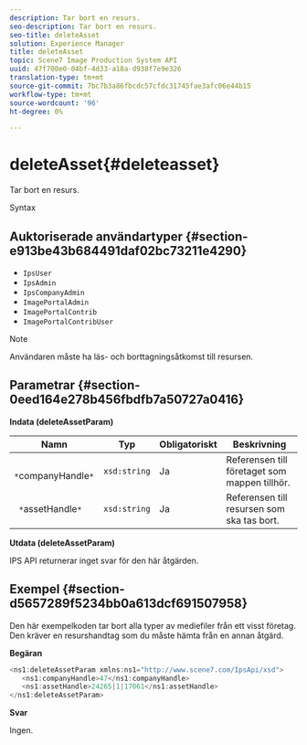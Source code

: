 ```yaml
---
description: Tar bort en resurs.
seo-description: Tar bort en resurs.
seo-title: deleteAsset
solution: Experience Manager
title: deleteAsset
topic: Scene7 Image Production System API
uuid: 47f700e0-04bf-4d33-a18a-d938f7e9e326
translation-type: tm+mt
source-git-commit: 7bc7b3a86fbcdc57cfdc31745fae3afc06e44b15
workflow-type: tm+mt
source-wordcount: '96'
ht-degree: 0%

---
```



# deleteAsset{#deleteasset}

Tar bort en resurs.

Syntax

## Auktoriserade användartyper {#section-e913be43b684491daf02bc73211e4290}

* `IpsUser`
* `IpsAdmin`
* `IpsCompanyAdmin`
* `ImagePortalAdmin`
* `ImagePortalContrib`
* `ImagePortalContribUser`

>[!NOTE]
>
>Användaren måste ha läs- och borttagningsåtkomst till resursen.

## Parametrar {#section-0eed164e278b456fbdfb7a50727a0416}

**Indata (deleteAssetParam)**

| Namn | Typ | Obligatoriskt | Beskrivning |
|---|---|---|---|
| ` *`companyHandle`*` | `xsd:string` | Ja | Referensen till företaget som mappen tillhör. |
| ` *`assetHandle`*` | `xsd:string` | Ja | Referensen till resursen som ska tas bort. |

**Utdata (deleteAssetParam)**

IPS API returnerar inget svar för den här åtgärden.

## Exempel {#section-d5657289f5234bb0a613dcf691507958}

Den här exempelkoden tar bort alla typer av mediefiler från ett visst företag. Den kräver en resurshandtag som du måste hämta från en annan åtgärd.

**Begäran**

```java
<ns1:deleteAssetParam xmlns:ns1="http://www.scene7.com/IpsApi/xsd">
   <ns1:companyHandle>47</ns1:companyHandle>
   <ns1:assetHandle>24265|1|17061</ns1:assetHandle>
</ns1:deleteAssetParam>
```

**Svar**

Ingen.
